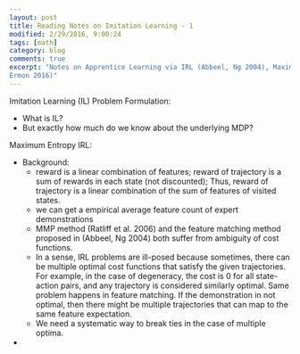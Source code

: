 ```yaml
---
layout: post
title: Reading Notes on Imitation Learning - 1
modified: 2/29/2016, 9:00:24
tags: [math]
category: blog
comments: true
excerpt: "Notes on Apprentice Learning via IRL (Abbeel, Ng 2004), Maximum Entropy IRL (Ziebart et al. 2008), GAIL (Ho,
Ermon 2016)"
---
```


Imitation Learning (IL) Problem Formulation:
- What is IL?
- But exactly how much do we know about the underlying MDP?

Maximum Entropy IRL:
- Background:
    - reward is a linear combination of features; reward of trajectory is a sum of rewards in each state (not
        discounted); Thus, reward of trajectory is a linear combination of the sum of features of visited states.
    - we can get a empirical average feature count of expert demonstrations
    - MMP method (Ratliff et al. 2006) and the feature matching method proposed in (Abbeel, Ng 2004) both suffer from
        ambiguity of cost functions. 
    - In a sense, IRL problems are ill-posed because sometimes, there can be multiple optimal cost functions that
        satisfy the given trajectories. For example, in the case of degeneracy, the cost is 0 for all state-action pairs,
        and any trajectory is considered similarly optimal. Same problem happens in feature matching. If the demonstration
        in not optimal, then there might be multiple trajectories that can map to the same feature expectation.
    - We need a systematic way to break ties in the case of multiple optima.
- 

